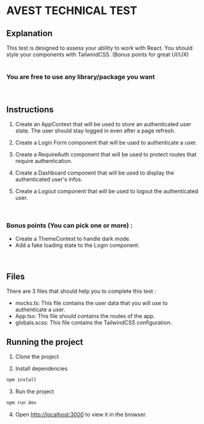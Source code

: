# AVEST TECHNICAL TEST


## Explanation

This test is designed to assess your ability to work with React. You should style your components with TailwindCSS. (Bonus points for great UI/UX)
<br /><br/>

### <strong>You are free to use any library/package you want</strong>

<br/>

## Instructions

1. Create an AppContext that will be used to store an authenticated user state. The user should stay logged in even after a page refresh.

2. Create a Login Form component that will be used to authenticate a user.

3. Create a RequireAuth component that will be used to protect routes that require authentication.

4. Create a Dashboard component that will be used to display the authenticated user's infos.

5. Create a Logout component that will be used to logout the authenticated user.

<br/>

### Bonus points (You can pick one or more) :
- Create a ThemeContext to handle dark mode.
- Add a fake loading state to the Login component.

<br/>

## Files

There are 3 files that should help you to complete this test :
- mocks.ts: This file contains the user data that you will use to authenticate a user.
- App.tsx: This file should contains the routes of the app.
- globals.scss: This file contains the TailwindCSS configuration.


## Running the project

1. Clone the project

2. Install dependencies

```bash
npm install
```

3. Run the project

```bash
npm run dev
```

4. Open [http://localhost:3000](http://localhost:3000) to view it in the browser.
